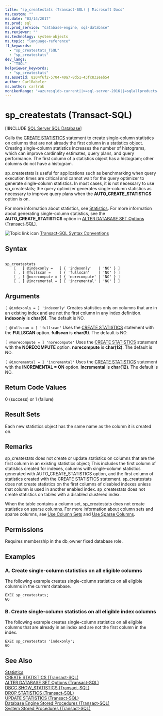 ```yaml
---
title: "sp_createstats (Transact-SQL) | Microsoft Docs"
ms.custom: ""
ms.date: "03/14/2017"
ms.prod: sql
ms.prod_service: "database-engine, sql-database"
ms.reviewer: ""
ms.technology: system-objects
ms.topic: "language-reference"
f1_keywords: 
  - "sp_createstats_TSQL"
  - "sp_createstats"
dev_langs: 
  - "TSQL"
helpviewer_keywords: 
  - "sp_createstats"
ms.assetid: 8204f6f2-5704-40a7-8d51-43fc832eeb54
author: CarlRabeler
ms.author: carlrab
monikerRange: "=azuresqldb-current||>=sql-server-2016||=sqlallproducts-allversions||>=sql-server-linux-2017||=azuresqldb-mi-current"
---
```

# sp_createstats (Transact-SQL)
[!INCLUDE [SQL Server SQL Database](../../includes/applies-to-version/sql-asdb.md)]

  Calls the [CREATE STATISTICS](../../t-sql/statements/create-statistics-transact-sql.md) statement to create single-column statistics on columns that are not already the first column in a statistics object. Creating single-column statistics increases the number of histograms, which can improve cardinality estimates, query plans, and query performance. The first column of a statistics object has a histogram; other columns do not have a histogram.  
  
 sp_createstats is useful for applications such as benchmarking when query execution times are critical and cannot wait for the query optimizer to generate single-column statistics. In most cases, it is not necessary to use sp_createstats; the query optimizer generates single-column statistics as necessary to improve query plans when the **AUTO_CREATE_STATISTICS** option is on.  
  
 For more information about statistics, see [Statistics](../../relational-databases/statistics/statistics.md). For more information about generating single-column statistics, see the **AUTO_CREATE_STATISTICS** option in [ALTER DATABASE SET Options &#40;Transact-SQL&#41;](../../t-sql/statements/alter-database-transact-sql-set-options.md).  
  
 ![Topic link icon](../../database-engine/configure-windows/media/topic-link.gif "Topic link icon") [Transact-SQL Syntax Conventions](../../t-sql/language-elements/transact-sql-syntax-conventions-transact-sql.md)  
  
## Syntax  
  
```  
  
sp_createstats   
    [   [ @indexonly =   ] { 'indexonly'   | 'NO' } ]   
    [ , [ @fullscan =    ] { 'fullscan'    | 'NO' } ]   
    [ , [ @norecompute = ] { 'norecompute' | 'NO' } ]  
    [ , [ @incremental = ] { 'incremental' | 'NO' } ]  
```  
  
## Arguments  
`[ @indexonly = ] 'indexonly'`
 Creates statistics only on columns that are in an existing index and are not the first column in any index definition. **indexonly** is **char(9)**. The default is NO.  
  
`[ @fullscan = ] 'fullscan'`
 Uses the [CREATE STATISTICS](../../t-sql/statements/create-statistics-transact-sql.md) statement with the **FULLSCAN** option. **fullscan** is **char(9)**.  The default is NO.  
  
`[ @norecompute = ] 'norecompute'`
 Uses the [CREATE STATISTICS](../../t-sql/statements/create-statistics-transact-sql.md) statement with the **NORECOMPUTE** option. **norecompute** is **char(12)**.  The default is NO.  
  
`[ @incremental = ] 'incremental'`
 Uses the [CREATE STATISTICS](../../t-sql/statements/create-statistics-transact-sql.md) statement with the **INCREMENTAL = ON** option. **Incremental** is **char(12)**.  The default is NO.  
  
## Return Code Values  
 0 (success) or 1 (failure)  
  
## Result Sets  
 Each new statistics object has the same name as the column it is created on.  
  
## Remarks  
 sp_createstats does not create or update statistics on columns that are the first column in an existing statistics object;  This includes the first column of statistics created for indexes, columns with single-column statistics generated with AUTO_CREATE_STATISTICS option, and the first column of statistics created with the CREATE STATISTICS statement. sp_createstats does not create statistics on the first columns of disabled indexes unless that column is used in another enabled index. sp_createstats does not create statistics on tables with a disabled clustered index.  
  
 When the table contains a column set, sp_createstats does not create statistics on sparse columns. For more information about column sets and sparse columns, see [Use Column Sets](../../relational-databases/tables/use-column-sets.md) and [Use Sparse Columns](../../relational-databases/tables/use-sparse-columns.md).  
  
## Permissions  
 Requires membership in the db_owner fixed database role.  
  
## Examples  
  
### A. Create single-column statistics on all eligible columns  
 The following example creates single-column statistics on all eligible columns in the current database.  
  
```  
EXEC sp_createstats;  
GO  
```  
  
### B. Create single-column statistics on all eligible index columns  
 The following example creates single-column statistics on all eligible columns that are already in an index and are not the first column in the index.  
  
```  
EXEC sp_createstats 'indexonly';  
GO  
```  
  
## See Also  
 [Statistics](../../relational-databases/statistics/statistics.md)   
 [CREATE STATISTICS &#40;Transact-SQL&#41;](../../t-sql/statements/create-statistics-transact-sql.md)   
 [ALTER DATABASE SET Options &#40;Transact-SQL&#41;](../../t-sql/statements/alter-database-transact-sql-set-options.md)   
 [DBCC SHOW_STATISTICS &#40;Transact-SQL&#41;](../../t-sql/database-console-commands/dbcc-show-statistics-transact-sql.md)   
 [DROP STATISTICS &#40;Transact-SQL&#41;](../../t-sql/statements/drop-statistics-transact-sql.md)   
 [UPDATE STATISTICS &#40;Transact-SQL&#41;](../../t-sql/statements/update-statistics-transact-sql.md)   
 [Database Engine Stored Procedures &#40;Transact-SQL&#41;](../../relational-databases/system-stored-procedures/database-engine-stored-procedures-transact-sql.md)   
 [System Stored Procedures &#40;Transact-SQL&#41;](../../relational-databases/system-stored-procedures/system-stored-procedures-transact-sql.md)  
  
  
